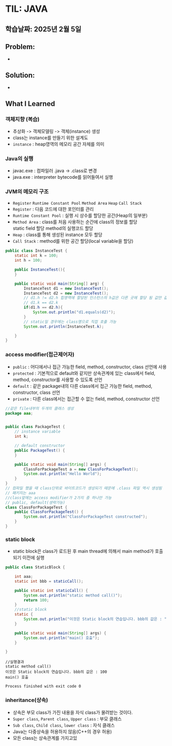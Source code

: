 # TIL: JAVA
## 학습날짜: 2025년 2월 5일

## Problem:
- 

## Solution:
- 

## What I Learned


### 객체지향 (복습)
- 추상화 -> 객체모델링 -> 객체(instance) 생성
- class는 instance를 만들기 위한 설계도
- `instance` : heap영역의 메모리 공간 자체를 의미

### Java의 실행
- javac.exe : 컴파일러 .java -> .class로 변경
- java.exe : interpreter bytecode를 읽어들여서 실행

### JVM의 메모리 구조
- `Register` `Runtime Constant Pool` `Method Area` `Heap` `Call Stack`
- `Register` : 다음 코드에 대한 포인터를 관리
- `Runtime Constant Pool` : 실행 시 상수를 할당한 공간(Heap의 일부분)
- `Method Area` : class를 처음 사용하는 순간에 class의 정보를 할당  
                  static field 할당 
                  method의 실행코드 할당
- `Heap` : class를 통해 생성된 instance 모두 할당
- `Call Stack` : method를 위한 공간 할당(local variable을 할당)
```java
public class InstanceTest {
    static int k = 100;
    int h = 100;

    public InstanceTest(){
    }

    public static void main(String[] arg) {
        InstanceTest d1 = new InstanceTest();
        InstanceTest d2 = new InstanceTest();
        // d1.h != d2.h 힙영역에 할당된 인스턴스의 h값은 다른 곳에 할당 됨 값만 같음
        // d1.k == d2.k
        if(d1.h == d2.h){
            System.out.println("d1.equals(d2)");
        }
        // static일 경우에는 class명으로 직접 호출 가능
        System.out.println(InstanceTest.k);

    }
}
```

### access modifier(접근제어자)
- `public` : 어디에서나 접근 가능한 field, method, constructor, class 선언에 사용
- `protected` : 기본적으로 default와 같지만 상속관계에 있는 class에서 field, method, constructor를 사용할 수 있도록 선언
- `default` : 같은 package내의 다른 class에서 접근 가능한 field, method, constructor, class 선언
- `private` : 다른 class에서는 접근할 수 없는 field, method, constructor 선언

```java
//같은 file내부의 두개의 클래스 생성
package aaa;


public class PackageTest {
    // instance variable
    int k;

    // default constructor
    public PackageTest() {
    }

    public static void main(String[] args) {
        ClassForPackageTest a = new ClassForPackageTest();
        System.out.println("Hello World");
    }
}
// 컴파일 했을 때 class단위로 바이트코드가 생성되기 때문에 .class 파일 역시 생성됨
// 패키지는 aaa
//class앞에는 access modifier가 2가지 중 하나만 가능
// public, default(생략가능)
class ClassForPackageTest {
    public ClassForPackageTest() {
        System.out.println("ClassForPackageTest constructed");
    }
}
```

### static block
- static block은 class가 로드된 후 main thread에 의해서 main method가 호출되기 이전에 실행
```java
public class StaticBlock {

    int aaa;
    static int bbb = staticCall();

    public static int staticCall() {
        System.out.println("static method call()");
        return 100;
    }
    //static block
    static {
        System.out.println("이것은 Static block의 연습입니다. bbb의 값은 : " + bbb);
    }

    public static void main(String[] args) {
        System.out.println("main() 호출");
    }

}
```
```
//실행결과
static method call()
이것은 Static block의 연습입니다. bbb의 값은 : 100
main() 호출

Process finished with exit code 0
```


### inheritance(상속)
- 상속은 부모 class가 가진 내용을 자식 class가 물려받는 것이다.
- `Super class`, `Parent class`, `Upper class` : 부모 클래스
- `Sub class`, `Child class`, `lower class` : 자식 클래스
- Java는 다중상속을 허용하지 않음(C++의 경우 허용)
- 모든 class는 상속관계를 가지고있

